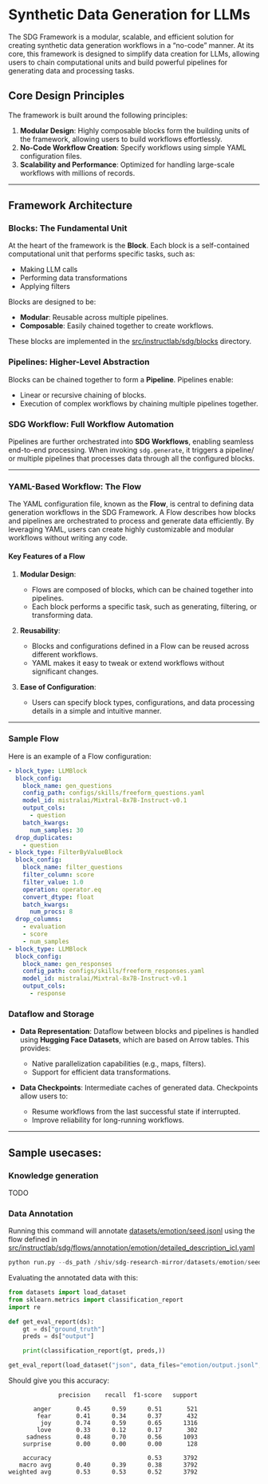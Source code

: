 # Synthetic Data Generation for LLMs

The SDG Framework is a modular, scalable, and efficient solution for creating synthetic data generation workflows in a “no-code” manner. At its core, this framework is designed to simplify data creation for LLMs, allowing users to chain computational units and build powerful pipelines for generating data and processing tasks.

## Core Design Principles

The framework is built around the following principles:

1. **Modular Design**: Highly composable blocks form the building units of the framework, allowing users to build workflows effortlessly.
2. **No-Code Workflow Creation**: Specify workflows using simple YAML configuration files.
3. **Scalability and Performance**: Optimized for handling large-scale workflows with millions of records.

---

## Framework Architecture

### Blocks: The Fundamental Unit

At the heart of the framework is the **Block**. Each block is a self-contained computational unit that performs specific tasks, such as:

- Making LLM calls
- Performing data transformations
- Applying filters

Blocks are designed to be:
- **Modular**: Reusable across multiple pipelines.
- **Composable**: Easily chained together to create workflows.

These blocks are implemented in the [src/instructlab/sdg/blocks](src/instructlab/sdg/blocks) directory.

### Pipelines: Higher-Level Abstraction

Blocks can be chained together to form a **Pipeline**. Pipelines enable:
- Linear or recursive chaining of blocks.
- Execution of complex workflows by chaining multiple pipelines together.

### SDG Workflow: Full Workflow Automation

Pipelines are further orchestrated into **SDG Workflows**, enabling seamless end-to-end processing. When invoking `sdg.generate`, it triggers a pipeline/ or multiple pipelines that processes data through all the configured blocks. 

---

### YAML-Based Workflow: The Flow

The YAML configuration file, known as the **Flow**, is central to defining data generation workflows in the SDG Framework. A Flow describes how blocks and pipelines are orchestrated to process and generate data efficiently. By leveraging YAML, users can create highly customizable and modular workflows without writing any code.

#### Key Features of a Flow

1. **Modular Design**: 
   - Flows are composed of blocks, which can be chained together into pipelines.
   - Each block performs a specific task, such as generating, filtering, or transforming data.

2. **Reusability**:
   - Blocks and configurations defined in a Flow can be reused across different workflows.
   - YAML makes it easy to tweak or extend workflows without significant changes.

3. **Ease of Configuration**:
   - Users can specify block types, configurations, and data processing details in a simple and intuitive manner.

---

### Sample Flow

Here is an example of a Flow configuration:

```yaml
- block_type: LLMBlock
  block_config:
    block_name: gen_questions
    config_path: configs/skills/freeform_questions.yaml
    model_id: mistralai/Mixtral-8x7B-Instruct-v0.1
    output_cols:
      - question
    batch_kwargs:
      num_samples: 30
  drop_duplicates:
    - question
- block_type: FilterByValueBlock
  block_config:
    block_name: filter_questions
    filter_column: score
    filter_value: 1.0
    operation: operator.eq
    convert_dtype: float
    batch_kwargs:
      num_procs: 8
  drop_columns:
    - evaluation
    - score
    - num_samples
- block_type: LLMBlock
  block_config:
    block_name: gen_responses
    config_path: configs/skills/freeform_responses.yaml
    model_id: mistralai/Mixtral-8x7B-Instruct-v0.1
    output_cols:
      - response
```

### Dataflow and Storage

- **Data Representation**: Dataflow between blocks and pipelines is handled using **Hugging Face Datasets**, which are based on Arrow tables. This provides:
  - Native parallelization capabilities (e.g., maps, filters).
  - Support for efficient data transformations.

- **Data Checkpoints**: Intermediate caches of generated data. Checkpoints allow users to:
  - Resume workflows from the last successful state if interrupted.
  - Improve reliability for long-running workflows.

---

## Sample usecases: 

### Knowledge generation

TODO

### Data Annotation

Running this command will annotate [datasets/emotion/seed.jsonl](datasets/emotion/seed.jsonl) using the flow defined in [src/instructlab/sdg/flows/annotation/emotion/detailed_description_icl.yaml](src/instructlab/sdg/flows/annotation/emotion/detailed_description_icl.yaml) 

```python
python run.py --ds_path /shiv/sdg-research-mirror/datasets/emotion/seed.jsonl --bs 8 --num_workers 128 --save_path emotion/output.jsonl --checkpoint_dir checkpoints/emotion --endpoint http://mixtral-8x7b-inference-server:3000/v1 --flow src/instructlab/sdg/flows/annotation/emotion/detailed_description_icl.yaml --save_freq 32
```

Evaluating the annotated data with this: 

```python
from datasets import load_dataset
from sklearn.metrics import classification_report
import re

def get_eval_report(ds):
    gt = ds["ground_truth"]
    preds = ds["output"]

    print(classification_report(gt, preds,))

get_eval_report(load_dataset("json", data_files="emotion/output.jsonl", split="train"))
```

Should give you this accuracy: 

```
              precision    recall  f1-score   support

       anger       0.45      0.59      0.51       521
        fear       0.41      0.34      0.37       432
         joy       0.74      0.59      0.65      1316
        love       0.33      0.12      0.17       302
     sadness       0.48      0.70      0.56      1093
    surprise       0.00      0.00      0.00       128

    accuracy                           0.53      3792
   macro avg       0.40      0.39      0.38      3792
weighted avg       0.53      0.53      0.52      3792

```